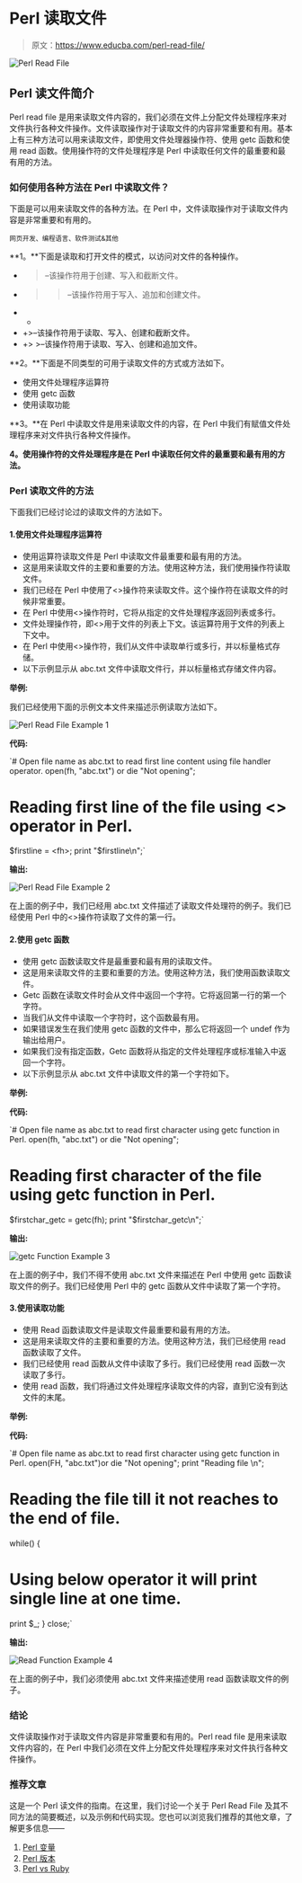 # Perl 读取文件

> 原文：<https://www.educba.com/perl-read-file/>

![Perl Read File](img/472c1db1045802cb6adea3e5493a2607.png "Perl Read File")



## Perl 读文件简介

Perl read file 是用来读取文件内容的，我们必须在文件上分配文件处理程序来对文件执行各种文件操作。文件读取操作对于读取文件的内容非常重要和有用。基本上有三种方法可以用来读取文件，即使用文件处理器操作符、使用 getc 函数和使用 read 函数。使用操作符的文件处理程序是 Perl 中读取任何文件的最重要和最有用的方法。

### 如何使用各种方法在 Perl 中读取文件？

下面是可以用来读取文件的各种方法。在 Perl 中，文件读取操作对于读取文件内容是非常重要和有用的。

<small>网页开发、编程语言、软件测试&其他</small>

**1。**下面是读取和打开文件的模式，以访问对文件的各种操作。

*   >–该操作符用于创建、写入和截断文件。
*   > >–该操作符用于写入、追加和创建文件。
*   +
*   +>–该操作符用于读取、写入、创建和截断文件。
*   +> >–该操作符用于读取、写入、创建和追加文件。

**2。**下面是不同类型的可用于读取文件的方式或方法如下。

*   使用文件处理程序运算符
*   使用 getc 函数
*   使用读取功能

**3。**在 Perl 中读取文件是用来读取文件的内容，在 Perl 中我们有赋值文件处理程序来对文件执行各种文件操作。

**4。使用操作符的文件处理程序是在 Perl 中读取任何文件的最重要和最有用的方法。**

### Perl 读取文件的方法

下面我们已经讨论过的读取文件的方法如下。

#### 1.使用文件处理程序运算符

*   使用运算符读取文件是 Perl 中读取文件最重要和最有用的方法。
*   这是用来读取文件的主要和重要的方法。使用这种方法，我们使用操作符读取文件。
*   我们已经在 Perl 中使用了<>操作符来读取文件。这个操作符在读取文件的时候非常重要。
*   在 Perl 中使用<>操作符时，它将从指定的文件处理程序返回列表或多行。
*   文件处理操作符，即<>用于文件的列表上下文。该运算符用于文件的列表上下文中。
*   在 Perl 中使用<>操作符，我们从文件中读取单行或多行，并以标量格式存储。
*   以下示例显示从 abc.txt 文件中读取文件行，并以标量格式存储文件内容。

**举例:**

我们已经使用下面的示例文本文件来描述示例读取方法如下。

![Perl Read File Example 1](img/af33a3a3e9ad62495444c90af4c3642d.png)



**代码:**

`# Open file name as abc.txt to read first line content using file handler operator.
open(fh, "abc.txt") or die "Not opening";
# Reading first line of the file using <> operator in Perl.
$firstline = <fh>;
print "$firstline\n";`

**输出:**

![Perl Read File Example 2](img/448e5e231d26e02768859a98ea5ffbe1.png)



在上面的例子中，我们已经用 abc.txt 文件描述了读取文件处理符的例子。我们已经使用 Perl 中的<>操作符读取了文件的第一行。

#### 2.使用 getc 函数

*   使用 getc 函数读取文件是最重要和最有用的读取文件。
*   这是用来读取文件的主要和重要的方法。使用这种方法，我们使用函数读取文件。
*   Getc 函数在读取文件时会从文件中返回一个字符。它将返回第一行的第一个字符。
*   当我们从文件中读取一个字符时，这个函数最有用。
*   如果错误发生在我们使用 getc 函数的文件中，那么它将返回一个 undef 作为输出给用户。
*   如果我们没有指定函数，Getc 函数将从指定的文件处理程序或标准输入中返回一个字符。
*   以下示例显示从 abc.txt 文件中读取文件的第一个字符如下。

**举例:**

**代码:**

`# Open file name as abc.txt to read first character using getc function in Perl.
open(fh, "abc.txt") or die "Not opening";
# Reading first character of the file using getc function in Perl.
$firstchar_getc = getc(fh);
print "$firstchar_getc\n";`

**输出:**

![getc Function Example 3](img/2cdea3a94721b2f196d1153e22b13fab.png)



在上面的例子中，我们不得不使用 abc.txt 文件来描述在 Perl 中使用 getc 函数读取文件的例子。我们已经使用 Perl 中的 getc 函数从文件中读取了第一个字符。

#### 3.使用读取功能

*   使用 Read 函数读取文件是读取文件最重要和最有用的方法。
*   这是用来读取文件的主要和重要的方法。使用这种方法，我们已经使用 read 函数读取了文件。
*   我们已经使用 read 函数从文件中读取了多行。我们已经使用 read 函数一次读取了多行。
*   使用 read 函数，我们将通过文件处理程序读取文件的内容，直到它没有到达文件的末尾。

**举例:**

**代码:**

`# Open file name as abc.txt to read first character using getc function in Perl.
open(FH, "abc.txt")or die "Not opening";
print "Reading file \n";
# Reading the file till it not reaches to the end of file.
while(<FH>)
{
# Using below operator it will print single line at one time.
print $_;
}
close;`

**输出:**

![Read Function Example 4](img/853566d9fdee7644e42c9c207a684a1c.png)



在上面的例子中，我们必须使用 abc.txt 文件来描述使用 read 函数读取文件的例子。

### 结论

文件读取操作对于读取文件内容是非常重要和有用的。Perl read file 是用来读取文件内容的，在 Perl 中我们必须在文件上分配文件处理程序来对文件执行各种文件操作。

### 推荐文章

这是一个 Perl 读文件的指南。在这里，我们讨论一个关于 Perl Read File 及其不同方法的简要概述，以及示例和代码实现。您也可以浏览我们推荐的其他文章，了解更多信息——

1.  [Perl 变量](https://www.educba.com/perl-variables/)
2.  [Perl 版本](https://www.educba.com/perl-versions/)
3.  [Perl vs Ruby](https://www.educba.com/perl-vs-ruby/)





